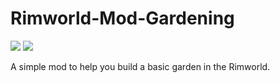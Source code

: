 # Rimworld-Mod-Gardening

![](https://img.shields.io/apm/l/vim-mode.svg)
![](https://img.shields.io/badge/Steam_Workshop-1.0-519dd9.svg)

A simple mod to help you build a basic garden in the Rimworld.


